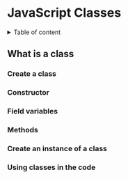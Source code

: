 # JavaScript Classes

<details>
<summary>Table of content</summary>

- [What is a class](#what-is-a-class)

  - [Create a class](#create-a-class)
  - [Constructor](#constructor)
  - [Field Variables](#field-variables)
  - [Methods](#methods)
  - [Create an instance of a class](#create-an-instance-of-a-class)

  </details>

## What is a class

### Create a class

### Constructor

### Field variables

### Methods

### Create an instance of a class

### Using classes in the code
